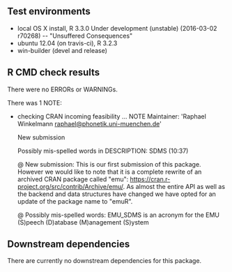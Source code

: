 ## Test environments
* local OS X install, R 3.3.0 Under development (unstable) (2016-03-02 r70268) -- "Unsuffered Consequences"
* ubuntu 12.04 (on travis-ci), R 3.2.3
* win-builder (devel and release)

## R CMD check results
There were no ERRORs or WARNINGs.

There was 1 NOTE:

* checking CRAN incoming feasibility ... NOTE
  Maintainer: 'Raphael Winkelmann <raphael@phonetik.uni-muenchen.de>'

  New submission

  Possibly mis-spelled words in DESCRIPTION:
    SDMS (10:37)

  @ New submission: This is our first submission of this package. However we would like to note that it is 
  a complete rewrite of an archived CRAN package called "emu": 
  https://cran.r-project.org/src/contrib/Archive/emu/. As
  almost the entire API as well as the backend and data structures have changed we have 
  opted for an update of the package name to "emuR".

  @ Possibly mis-spelled words: EMU_SDMS is an acronym for the EMU (S)peech (D)atabase (M)anagement (S)ystem


## Downstream dependencies
There are currently no downstream dependencies for this package.